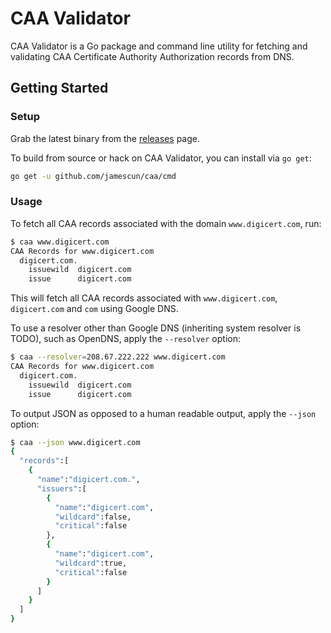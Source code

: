 # CAA Validator

CAA Validator is a Go package and command line utility for fetching and validating CAA Certificate Authority Authorization records from DNS.


## Getting Started

### Setup

Grab the latest binary from the [releases](https://github.com/jamescun/caa/releases) page.

To build from source or hack on CAA Validator, you can install via `go get`:

```sh
go get -u github.com/jamescun/caa/cmd
```


### Usage

To fetch all CAA records associated with the domain `www.digicert.com`, run:

```sh
$ caa www.digicert.com
CAA Records for www.digicert.com
  digicert.com.
    issuewild  digicert.com
    issue      digicert.com
```

This will fetch all CAA records associated with `www.digicert.com`, `digicert.com` and `com` using Google DNS.

To use a resolver other than Google DNS (inheriting system resolver is TODO), such as OpenDNS, apply the `--resolver` option:

```sh
$ caa --resolver=208.67.222.222 www.digicert.com
CAA Records for www.digicert.com
  digicert.com.
    issuewild  digicert.com
    issue      digicert.com
```

To output JSON as opposed to a human readable output, apply the `--json` option:

```sh
$ caa --json www.digicert.com
{
  "records":[
    {
      "name":"digicert.com.",
      "issuers":[
        {
          "name":"digicert.com",
          "wildcard":false,
          "critical":false
        },
        {
          "name":"digicert.com",
          "wildcard":true,
          "critical":false
        }
      ]
    }
  ]
}
```
